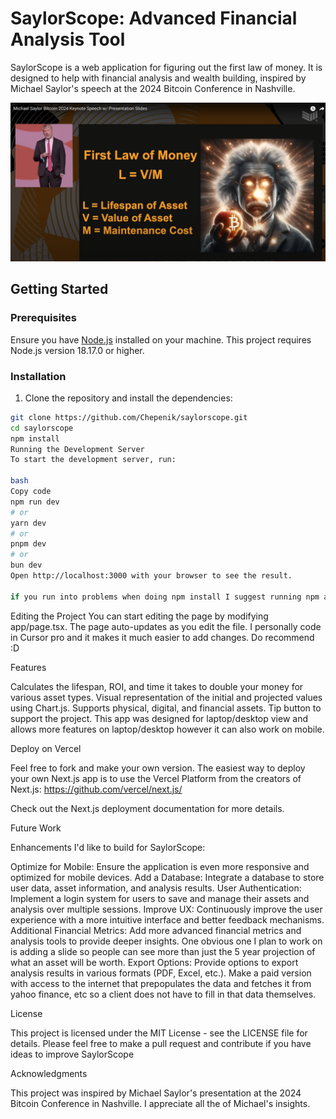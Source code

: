 # SaylorScope: Advanced Financial Analysis Tool

SaylorScope is a web application for figuring out the first law of money. It is designed to help with financial analysis and wealth building, inspired by Michael Saylor\'s speech at the 2024 Bitcoin Conference in Nashville.

![First Law of Money](public/inspiration.jpg)

## Getting Started

### Prerequisites

Ensure you have [Node.js](https://nodejs.org/en/) installed on your machine. This project requires Node.js version 18.17.0 or higher.

### Installation

1. Clone the repository and install the dependencies:

```bash
git clone https://github.com/Chepenik/saylorscope.git
cd saylorscope
npm install 
Running the Development Server
To start the development server, run:

bash
Copy code
npm run dev
# or
yarn dev
# or
pnpm dev
# or
bun dev
Open http://localhost:3000 with your browser to see the result.

if you run into problems when doing npm install I suggest running npm audit fix and updating running nvm install 20 (assuming you don't have node 20 installed) and then running nvm use 20
```

Editing the Project
You can start editing the page by modifying app/page.tsx. The page auto-updates as you edit the file. I personally code in Cursor pro and it makes it much easier to add changes. Do recommend :D

Features

Calculates the lifespan, ROI, and time it takes to double your money for various asset types.
Visual representation of the initial and projected values using Chart.js.
Supports physical, digital, and financial assets.
Tip button to support the project.
This app was designed for laptop/desktop view and allows more features on laptop/desktop however it can also work on mobile.

Deploy on Vercel

Feel free to fork and make your own version. The easiest way to deploy your own Next.js app is to use the Vercel Platform from the creators of Next.js: https://github.com/vercel/next.js/

Check out the Next.js deployment documentation for more details.

Future Work

Enhancements I'd like to build for SaylorScope:

Optimize for Mobile: Ensure the application is even more responsive and optimized for mobile devices.
Add a Database: Integrate a database to store user data, asset information, and analysis results.
User Authentication: Implement a login system for users to save and manage their assets and analysis over multiple sessions.
Improve UX: Continuously improve the user experience with a more intuitive interface and better feedback mechanisms.
Additional Financial Metrics: Add more advanced financial metrics and analysis tools to provide deeper insights. One obvious one I plan to work on is adding a slide so people can see more than just the 5 year projection of what an asset will be worth.
Export Options: Provide options to export analysis results in various formats (PDF, Excel, etc.).
Make a paid version with access to the internet that prepopulates the data and fetches it from yahoo finance, etc so a client does not have to fill in that data themselves.

License

This project is licensed under the MIT License - see the LICENSE file for details. Please feel free to make a pull request and contribute if you have ideas to improve SaylorScope

Acknowledgments

This project was inspired by Michael Saylor's presentation at the 2024 Bitcoin Conference in Nashville. I appreciate all the of Michael's insights.